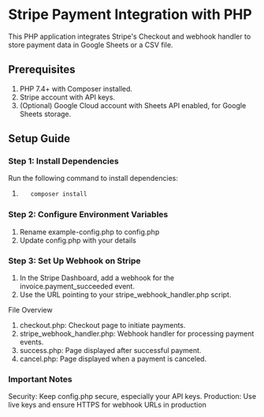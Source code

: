 # Stripe Payment Integration with PHP

This PHP application integrates Stripe's Checkout and webhook handler to store payment data in Google Sheets or a CSV file.

## Prerequisites
1. PHP 7.4+ with Composer installed.
2. Stripe account with API keys.
3. (Optional) Google Cloud account with Sheets API enabled, for Google Sheets storage.

## Setup Guide

### Step 1: Install Dependencies
Run the following command to install dependencies:
1. ```bash 
      composer install

### Step 2: Configure Environment Variables

1. Rename example-config.php to config.php
2. Update config.php with your details

### Step 3: Set Up Webhook on Stripe

1. In the Stripe Dashboard, add a webhook for the invoice.payment_succeeded event.
2. Use the URL pointing to your stripe_webhook_handler.php script.

File Overview
1. checkout.php: Checkout page to initiate payments.
2. stripe_webhook_handler.php: Webhook handler for processing payment events.
3. success.php: Page displayed after successful payment.
4. cancel.php: Page displayed when a payment is canceled.

### Important Notes
Security: Keep config.php secure, especially your API keys.
Production: Use live keys and ensure HTTPS for webhook URLs in production